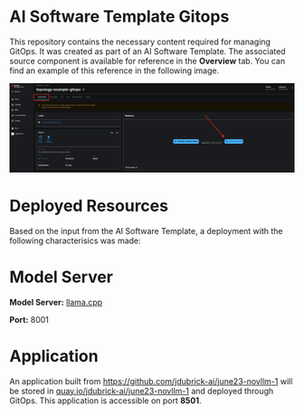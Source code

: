 # AI Software Template Gitops

This repository contains the necessary content required for managing GitOps. It was created as part of an AI Software Template. The associated source component is available for reference in the **Overview** tab. You can find an example of this reference in the following image.

![Overview Tab](./images/overview-dependency.png)

# Deployed Resources
Based on the input from the AI Software Template, a deployment with the following characterisics was made:

# Model Server
**Model Server:** [llama.cpp]( https://github.com/redhat-ai-dev/developer-images/tree/main/model-servers/llamacpp_python/0.3.8)

**Port:** 8001

# Application
An application built from https://github.com/jdubrick-ai/june23-novllm-1 will be stored in [quay.io/jdubrick-ai/june23-novllm-1](https://quay.io/jdubrick-ai/june23-novllm-1) and deployed through GitOps. This application is accessible on port **8501**.